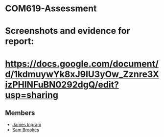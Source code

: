 ﻿# COM619-Assessment

# Screenshots and evidence for report:
# https://docs.google.com/document/d/1kdmuywYk8xJ9IU3yOw_Zznre3XizPHINFuBN0292dgQ/edit?usp=sharing

## Members
- [James Ingram](https://github.com/JamIng03)
- [Sam Brookes](https://github.com/GBN-sb)